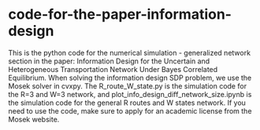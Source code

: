 # code-for-the-paper-information-design

This is the python code for the numerical simulation - generalized network section in the paper: Information Design for the Uncertain and Heterogeneous Transportation Network Under Bayes Correlated Equilibrium. When solving the information design SDP problem, we use the Mosek solver in cvxpy. The R_route_W_state.py is the simulation code for the R=3 and W=3 network, and plot_info_design_diff_network_size.ipynb is the simulation code for the general R routes and W states network. If you need to use the code, make sure to apply for an academic license from the Mosek website. 
